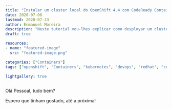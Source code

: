 ```yaml
---
title: "Instalar um cluster local do OpenShift 4.4 com CodeReady Containers"
date: 2020-07-08
lastmod: 2020-07-23
author: Enmanuel Moreira
description: "Neste tutorial vou-lhes explicar como desployar um cluster simples do OpenShift para provas através da aplicação CodeReady Containers."
draft: true

resources:
- name: "featured-image"
  src: "featured-image.png"

categories: ["Containers"]
tags: ["openshift", "Containers", "kubernetes", "devops", "redhat", "centos","tutoriais"]

lightgallery: true
---
```


<!--more-->

Olá Pessoal, tudo bem?


Espero que tinham gostado, até a próxima!
